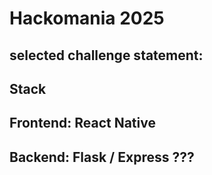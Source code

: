 # Hackomania 2025
## selected challenge statement: 

## Stack

## Frontend: React Native

## Backend: Flask / Express ???